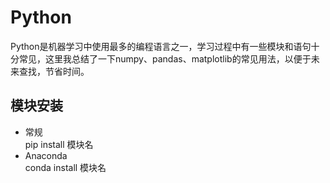 # Python
Python是机器学习中使用最多的编程语言之一，学习过程中有一些模块和语句十分常见，这里我总结了一下numpy、pandas、matplotlib的常见用法，以便于未来查找，节省时间。
## 模块安装
- 常规  
pip install 模块名
- Anaconda  
conda install 模块名
